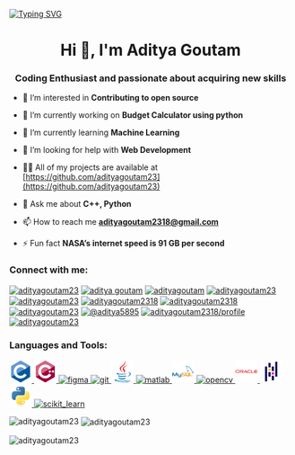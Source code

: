 [![Typing SVG](https://readme-typing-svg.herokuapp.com/?center=true&vCenter=true&width=1000&lines=Hello+Guys;+Hola+Guys)](https://git.io/typing-svg)
<h1 align="center">Hi 👋, I'm Aditya Goutam</h1>
<h3 align="center">Coding Enthusiast and passionate about acquiring new skills</h3>
<!-- <p><img align="left" src="https://slackmojis.com/emojis/7373-hand_wave/download" alt="adityagoutam23" height="30" width="40"/></p> -->


- 👀 I’m interested in **Contributing to open source**

- 🔭 I’m currently working on **Budget Calculator using python**

- 🌱 I’m currently learning **Machine Learning**

- 🤝 I’m looking for help with **Web Development**

- 👨‍💻 All of my projects are available at [https://github.com/adityagoutam23](https://github.com/adityagoutam23)

- 💬 Ask me about **C++, Python**

- 📫 How to reach me **adityagoutam2318@gmail.com**

- ⚡ Fun fact **NASA’s internet speed is 91 GB per second**

<h3 align="left">Connect with me:</h3>
<p align="left">
<a href="https://twitter.com/adityagoutam23" target="blank"><img align="center" src="https://raw.githubusercontent.com/rahuldkjain/github-profile-readme-generator/master/src/images/icons/Social/twitter.svg" alt="adityagoutam23" height="30" width="40" /></a>
<a href="https://www.linkedin.com/in/aditya-goutam-323a201ba/" target="blank"><img align="center" src="https://raw.githubusercontent.com/rahuldkjain/github-profile-readme-generator/master/src/images/icons/Social/linked-in-alt.svg" alt="aditya goutam" height="30" width="40" /></a>
<a href="https://kaggle.com/adityagoutam" target="blank"><img align="center" src="https://raw.githubusercontent.com/rahuldkjain/github-profile-readme-generator/master/src/images/icons/Social/kaggle.svg" alt="adityagoutam" height="30" width="40" /></a>
<a href="https://instagram.com/adityagoutam23" target="blank"><img align="center" src="https://raw.githubusercontent.com/rahuldkjain/github-profile-readme-generator/master/src/images/icons/Social/instagram.svg" alt="adityagoutam23" height="30" width="40" /></a>
<a href="https://www.codechef.com/users/adityagoutam23" target="blank"><img align="center" src="https://cdn.jsdelivr.net/npm/simple-icons@3.1.0/icons/codechef.svg" alt="adityagoutam23" height="30" width="40" /></a>
<a href="https://www.hackerrank.com/adityagoutam2318" target="blank"><img align="center" src="https://raw.githubusercontent.com/rahuldkjain/github-profile-readme-generator/master/src/images/icons/Social/hackerrank.svg" alt="adityagoutam2318" height="30" width="40" /></a>
<a href="https://codeforces.com/profile/adityagoutam2318" target="blank"><img align="center" src="https://raw.githubusercontent.com/rahuldkjain/github-profile-readme-generator/master/src/images/icons/Social/codeforces.svg" alt="adityagoutam2318" height="30" width="40" /></a>
<a href="https://www.leetcode.com/adityagoutam23" target="blank"><img align="center" src="https://raw.githubusercontent.com/rahuldkjain/github-profile-readme-generator/master/src/images/icons/Social/leet-code.svg" alt="adityagoutam23" height="30" width="40" /></a>
<a href="https://www.hackerearth.com/@aditya5895" target="blank"><img align="center" src="https://raw.githubusercontent.com/rahuldkjain/github-profile-readme-generator/master/src/images/icons/Social/hackerearth.svg" alt="@aditya5895" height="30" width="40" /></a>
<a href="https://auth.geeksforgeeks.org/user/adityagoutam2318/profile" target="blank"><img align="center" src="https://raw.githubusercontent.com/rahuldkjain/github-profile-readme-generator/master/src/images/icons/Social/geeks-for-geeks.svg" alt="adityagoutam2318/profile" height="30" width="40" /></a>
<a href="https://www.topcoder.com/members/adityagoutam23" target="blank"><img align="center" src="https://raw.githubusercontent.com/rahuldkjain/github-profile-readme-generator/master/src/images/icons/Social/topcoder.svg" alt="adityagoutam23" height="30" width="40" /></a>
</p>

<h3 align="left">Languages and Tools:</h3>
<p align="left"> <a href="https://www.cprogramming.com/" target="_blank" rel="noreferrer"> <img src="https://raw.githubusercontent.com/devicons/devicon/master/icons/c/c-original.svg" alt="c" width="40" height="40"/> </a> <a href="https://www.w3schools.com/cpp/" target="_blank" rel="noreferrer"> <img src="https://raw.githubusercontent.com/devicons/devicon/master/icons/cplusplus/cplusplus-original.svg" alt="cplusplus" width="40" height="40"/> </a> <a href="https://www.figma.com/" target="_blank" rel="noreferrer"> <img src="https://www.vectorlogo.zone/logos/figma/figma-icon.svg" alt="figma" width="40" height="40"/> </a> <a href="https://git-scm.com/" target="_blank" rel="noreferrer"> <img src="https://www.vectorlogo.zone/logos/git-scm/git-scm-icon.svg" alt="git" width="40" height="40"/> </a> <a href="https://www.java.com" target="_blank" rel="noreferrer"> <img src="https://raw.githubusercontent.com/devicons/devicon/master/icons/java/java-original.svg" alt="java" width="40" height="40"/> </a> <a href="https://www.mathworks.com/" target="_blank" rel="noreferrer"> <img src="https://upload.wikimedia.org/wikipedia/commons/2/21/Matlab_Logo.png" alt="matlab" width="40" height="40"/> </a> <a href="https://www.mysql.com/" target="_blank" rel="noreferrer"> <img src="https://raw.githubusercontent.com/devicons/devicon/master/icons/mysql/mysql-original-wordmark.svg" alt="mysql" width="40" height="40"/> </a> <a href="https://opencv.org/" target="_blank" rel="noreferrer"> <img src="https://www.vectorlogo.zone/logos/opencv/opencv-icon.svg" alt="opencv" width="40" height="40"/> </a> <a href="https://www.oracle.com/" target="_blank" rel="noreferrer"> <img src="https://raw.githubusercontent.com/devicons/devicon/master/icons/oracle/oracle-original.svg" alt="oracle" width="40" height="40"/> </a> <a href="https://pandas.pydata.org/" target="_blank" rel="noreferrer"> <img src="https://raw.githubusercontent.com/devicons/devicon/2ae2a900d2f041da66e950e4d48052658d850630/icons/pandas/pandas-original.svg" alt="pandas" width="40" height="40"/> </a> <a href="https://www.python.org" target="_blank" rel="noreferrer"> <img src="https://raw.githubusercontent.com/devicons/devicon/master/icons/python/python-original.svg" alt="python" width="40" height="40"/> </a> <a href="https://scikit-learn.org/" target="_blank" rel="noreferrer"> <img src="https://upload.wikimedia.org/wikipedia/commons/0/05/Scikit_learn_logo_small.svg" alt="scikit_learn" width="40" height="40"/> </a> </p>

<p><img align="left" src="https://github-readme-stats.vercel.app/api/top-langs?username=adityagoutam23&show_icons=true&locale=en&layout=compact" alt="adityagoutam23" /></p>

<p>&nbsp;<img align="center" src="https://github-readme-stats.vercel.app/api?username=adityagoutam23&show_icons=true&locale=en" alt="adityagoutam23" /></p>

<p><img align="center" src="https://github-readme-streak-stats.herokuapp.com/?user=adityagoutam23&" alt="adityagoutam23" /></p>
